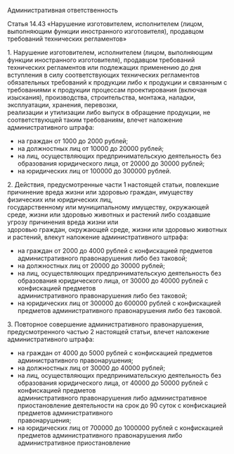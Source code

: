 Административная ответственность

Статья 14.43 «Нарушение изготовителем, исполнителем (лицом, выполняющим функции иностранного изготовителя), продавцом требований технических регламентов»

1\. Нарушение изготовителем, исполнителем (лицом, выполняющим функции иностранного изготовителя), продавцом требований технических регламентов или 
подлежащих применению до дня вступления в силу соответствующих технических регламентов обязательных требований к продукции либо к продукции и связанным с  
требованиями к продукции процессам проектирования (включая изыскания), производства, строительства, монтажа, наладки, эксплуатации, хранения, перевозки,   
реализации и утилизации либо выпуск в обращение продукции, не соответствующей таким требованиям, влечет наложение административного штрафа:

- на граждан от 1000 до 2000 рублей;    
- на должностных лиц от 10000 до 20000 рублей;     
- на лиц, осуществляющих предпринимательскую деятельность без образования юридического лица, от 20000 до 30000 рублей;      
- на юридических лиц от 100000 до 300000 рублей.

2\. Действия, предусмотренные части 1 настоящей статьи, повлекшие причинение вреда жизни или здоровью граждан, имуществу физических или юридических лиц,   
государственному или муниципальному имуществу, окружающей среде, жизни или здоровью животных и растений либо создавшие угрозу причинения вреда жизни или   
здоровью граждан, окружающей среде, жизни или здоровью животных и растений, влекут наложение административного штрафа: 

- на граждан от 2000 до 4000 рублей с конфискацией предметов административного правонарушения либо без таковой;       
- на должностных лиц от 20000 до 30000 рублей;        
- на лиц, осуществляющих предпринимательскую деятельность без образования юридического лица, от 30000 до 40000 рублей с конфискацией предметов   
административного правонарушения либо без таковой;         
- на юридических лиц от 300000 до 600000 рублей с конфискацией предметов административного правонарушения либо без таковой.

3\. Повторное совершение административного правонарушения, предусмотренного частью 2 настоящей статьи, влечет наложение административного штрафа:

- на граждан от 4000 до 5000 рублей с конфискацией предметов административного правонарушения;          
- на должностных лиц от 30000 до 40000 рублей;           
- на лиц, осуществляющих предпринимательскую деятельность без образования юридического лица, от 40000 до 50000 рублей с конфискацией предметов   
административного правонарушения либо административное приостановление деятельности на срок до 90 суток с конфискацией предметов административного   
правонарушения;             
- на юридических лиц от 700000 до 1000000 рублей с конфискацией предметов административного правонарушения либо административное приостановление   